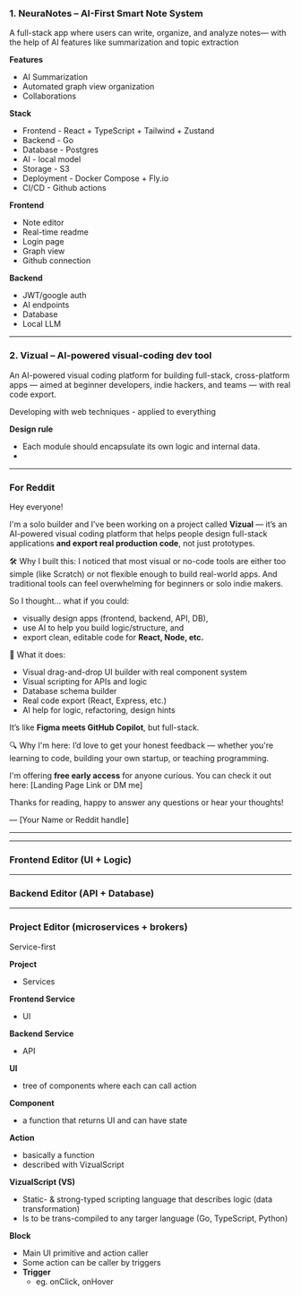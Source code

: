 
### 1. NeuraNotes – AI-First Smart Note System

A full-stack app where users can write, organize, and analyze notes— with the help of AI features like summarization and topic extraction

**Features**
- AI Summarization
- Automated graph view organization
- Collaborations


**Stack**
- Frontend - React + TypeScript + Tailwind + Zustand
- Backend - Go
- Database - Postgres
- AI - local model
- Storage - S3
- Deployment - Docker Compose + Fly.io
- CI/CD - Github actions


**Frontend**
- Note editor
- Real-time readme
- Login page
- Graph view
- Github connection


**Backend**
- JWT/google auth
- AI endpoints
- Database
- Local LLM



---

### 2. Vizual – AI-powered visual-coding dev tool

An AI-powered visual coding platform for building full-stack, cross-platform apps — aimed at beginner developers, indie hackers, and teams — with real code export.

Developing with web techniques - applied to everything


**Design rule**
- Each module should encapsulate its own logic and internal data.
- 

---

### For Reddit

Hey everyone!

I'm a solo builder and I’ve been working on a project called **Vizual** — it’s an AI-powered visual coding platform that helps people design full-stack applications **and export real production code**, not just prototypes.

🛠️ Why I built this:
I noticed that most visual or no-code tools are either too simple (like Scratch) or not flexible enough to build real-world apps. And traditional tools can feel overwhelming for beginners or solo indie makers.

So I thought… what if you could:
- visually design apps (frontend, backend, API, DB),
- use AI to help you build logic/structure, and
- export clean, editable code for **React, Node, etc.**

 🚀 What it does:
- Visual drag-and-drop UI builder with real component system
- Visual scripting for APIs and logic
- Database schema builder
- Real code export (React, Express, etc.)
- AI help for logic, refactoring, design hints

It’s like **Figma meets GitHub Copilot**, but full-stack.

 🔍 Why I'm here:
I’d love to get your honest feedback — whether you're learning to code, building your own startup, or teaching programming.

I'm offering **free early access** for anyone curious. You can check it out here: [Landing Page Link or DM me]

Thanks for reading, happy to answer any questions or hear your thoughts!

— [Your Name or Reddit handle]

---

---
### Frontend Editor (UI + Logic)



---
### Backend Editor (API + Database)



---
### Project Editor (microservices + brokers)

Service-first

**Project**
- Services

**Frontend Service**
- UI

**Backend Service**
- API

**UI**
- tree of components where each can call action

**Component**
- a function that returns UI and can have state

**Action**
- basically a function
- described with VizualScript

**VizualScript (VS)**
- Static- & strong-typed scripting language that describes logic (data transformation)
- Is to be trans-compiled to any targer language (Go, TypeScript, Python)

**Block**
- Main UI primitive and action caller
- Some action can be caller by triggers
- **Trigger**
	- eg. onClick, onHover